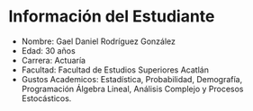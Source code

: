 # Información del Estudiante
- Nombre: Gael Daniel Rodríguez González
- Edad: 30 años
- Carrera: Actuaría
- Facultad: Facultad de Estudios Superiores Acatlán
- Gustos Academicos: Estadística, Probabilidad, Demografía, Programación Álgebra Lineal, Análisis Complejo y Procesos Estocásticos.